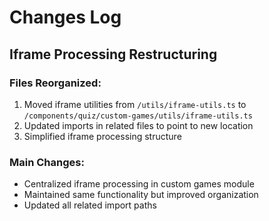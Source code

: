 
# Changes Log

## Iframe Processing Restructuring

### Files Reorganized:
1. Moved iframe utilities from `/utils/iframe-utils.ts` to `/components/quiz/custom-games/utils/iframe-utils.ts`
2. Updated imports in related files to point to new location
3. Simplified iframe processing structure

### Main Changes:
- Centralized iframe processing in custom games module
- Maintained same functionality but improved organization
- Updated all related import paths
